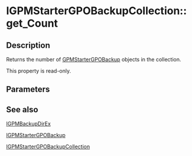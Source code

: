# IGPMStarterGPOBackupCollection::get_Count

## Description

Returns the number of
[GPMStarterGPOBackup](https://learn.microsoft.com/previous-versions/windows/desktop/api/gpmgmt/nn-gpmgmt-igpmbackup) objects in the collection.

This property is read-only.

## Parameters

## See also

[IGPMBackupDirEx](https://learn.microsoft.com/previous-versions/windows/desktop/api/gpmgmt/nn-gpmgmt-igpmbackupdirex)

[IGPMStarterGPOBackup](https://learn.microsoft.com/previous-versions/windows/desktop/api/gpmgmt/nn-gpmgmt-igpmstartergpobackup)

[IGPMStarterGPOBackupCollection](https://learn.microsoft.com/previous-versions/windows/desktop/api/gpmgmt/nn-gpmgmt-igpmstartergpobackupcollection)